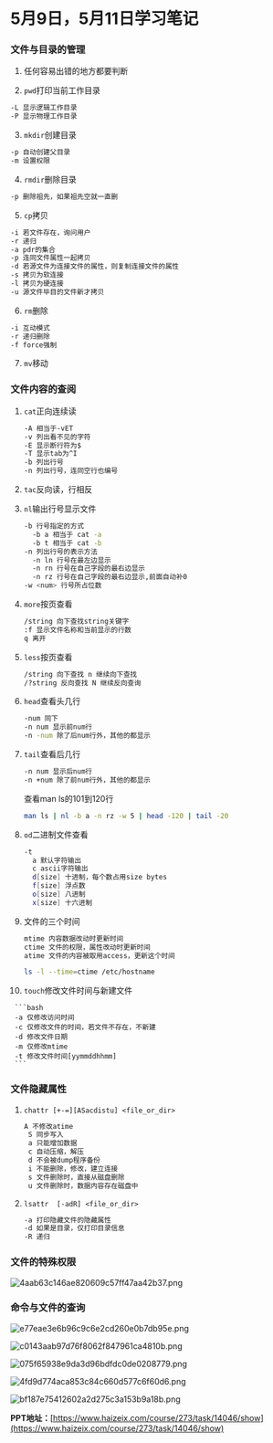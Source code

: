 # 5月9日，5月11日学习笔记

### 文件与目录的管理

   1. 任何容易出错的地方都要判断

   2. `pwd`打印当前工作目录

   ```bash
   -L 显示逻辑工作目录
   -P 显示物理工作目录
   ```

   3. `mkdir`创建目录

   ```bash
   -p 自动创建父目录
   -m 设置权限
   ```

   4. `rmdir`删除目录

   ```bash
   -p 删除祖先，如果祖先空就一直删
   ```

   5. `cp`拷贝

   ```bash
   -i 若文件存在，询问用户
   -r 递归
   -a pdr的集合
   -p 连同文件属性一起拷贝
   -d 若源文件为连接文件的属性，则复制连接文件的属性
   -s 拷贝为软连接
   -l 拷贝为硬连接
   -u 源文件毕目的文件新才拷贝
   ```

   6. `rm`删除

   ```bash
   -i 互动模式
   -r 递归删除
   -f force强制
   ```

   7. `mv`移动

### 文件内容的查阅

   1. `cat`正向连续读

      ```bash
      -A 相当于-vET
      -v 列出看不见的字符
      -E 显示断行符为$
      -T 显示tab为^I
      -b 列出行号
      -n 列出行号，连同空行也编号
      ```

   2. `tac`反向读，行相反

   3. `nl`输出行号显示文件

      ```bash
      -b 行号指定的方式
      	-b a 相当于 cat -a
      	-b t 相当于 cat -b
      -n 列出行号的表示方法
      	-n ln 行号在最左边显示
      	-n rn 行号在自己字段的最右边显示
      	-n rz 行号在自己字段的最右边显示,前面自动补0
      -w <num> 行号所占位数
      ```

   4. `more`按页查看

      ```bash
      /string 向下查找string关键字
      :f 显示文件名称和当前显示的行数
      q 离开
      ```

   5. `less`按页查看

      ```bash
      /string 向下查找 n 继续向下查找
      /?string 反向查找 N 继续反向查询
      ```

   6. `head`查看头几行

      ```bash
      -num 同下
      -n num 显示前num行
      -n -num 除了后num行外，其他的都显示
      ```

   7. `tail`查看后几行

      ```bash
      -n num 显示后num行
      -n +num 除了前num行外，其他的都显示
      ```

      查看man ls的101到120行

      ```bash
      man ls | nl -b a -n rz -w 5 | head -120 | tail -20
      ```

   8. `od`二进制文件查看

      ```bash
      -t 
      	a 默认字符输出
      	c ascii字符输出
      	d[size] 十进制，每个数占用size bytes
      	f[size] 浮点数
      	o[size] 八进制
      	x[size] 十六进制
      ```

   9. 文件的三个时间

      ```bash
      mtime 内容数据改动时更新时间
      ctime 文件的权限，属性改动时更新时间
      atime 文件的内容被取用access，更新这个时间
      ```

      ```bash
      ls -l --time=ctime /etc/hostname
      ```

   10. `touch`修改文件时间与新建文件

     ```bash
     -a 仅修改访问时间
     -c 仅修改文件的时间，若文件不存在，不新建
     -d 修改文件日期
     -m 仅修改mtime
     -t 修改文件时间[yymmddhhmm]
     ```

### 文件隐藏属性

1. `chattr [+-=][ASacdistu] <file_or_dir>`

   ```bash
   A 不修改atime
    S 同步写入
    a 只能增加数据
    c 自动压缩，解压
    d 不会被dump程序备份
    i 不能删除，修改，建立连接
    s 文件删除时，直接从磁盘删除
    u 文件删除时，数据内容存在磁盘中
   ```

2. `lsattr  [-adR] <file_or_dir>`

   ```bash
   -a 打印隐藏文件的隐藏属性
   -d 如果是目录，仅打印目录信息
   -R 递归
   ```


### 文件的特殊权限

![4aab63c146ae820609c57ff47aa42b37.png](http://39.105.82.248/images/2019/05/11/4aab63c146ae820609c57ff47aa42b37.png)

### 命令与文件的查询

![e77eae3e6b96c9c6e2cd260e0b7db95e.png](http://39.105.82.248/images/2019/05/11/e77eae3e6b96c9c6e2cd260e0b7db95e.png)

![c0143aab97d76f8062f847961ca4810b.png](http://39.105.82.248/images/2019/05/11/c0143aab97d76f8062f847961ca4810b.png)

![075f65938e9da3d96bdfdc0de0208779.png](http://39.105.82.248/images/2019/05/11/075f65938e9da3d96bdfdc0de0208779.png)

![4fd9d774aca853c84c660d577c6f60d6.png](http://39.105.82.248/images/2019/05/11/4fd9d774aca853c84c660d577c6f60d6.png)

![bf187e75412602a2d275c3a153b9a18b.png](http://39.105.82.248/images/2019/05/11/bf187e75412602a2d275c3a153b9a18b.png)

**PPT地址：**[https://www.haizeix.com/course/273/task/14046/show](https://www.haizeix.com/course/273/task/14046/show)

